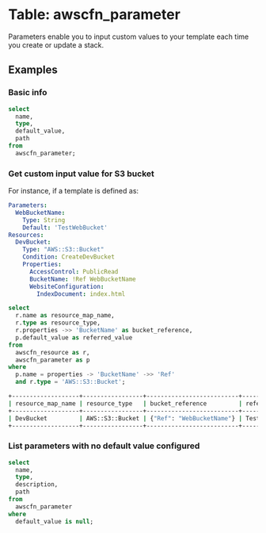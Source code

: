 # Table: awscfn_parameter

Parameters enable you to input custom values to your template each time you create or update a stack.

## Examples

### Basic info

```sql
select
  name,
  type,
  default_value,
  path
from
  awscfn_parameter;
```

### Get custom input value for S3 bucket

For instance, if a template is defined as:

```yaml
Parameters:
  WebBucketName:
    Type: String
    Default: 'TestWebBucket'
Resources:
  DevBucket:
    Type: "AWS::S3::Bucket"
    Condition: CreateDevBucket
    Properties:
      AccessControl: PublicRead
      BucketName: !Ref WebBucketName
      WebsiteConfiguration:
        IndexDocument: index.html
```

```sql
select
  r.name as resource_map_name,
  r.type as resource_type,
  r.properties ->> 'BucketName' as bucket_reference,
  p.default_value as referred_value
from
  awscfn_resource as r,
  awscfn_parameter as p
where
  p.name = properties -> 'BucketName' ->> 'Ref'
  and r.type = 'AWS::S3::Bucket';
```

```sh
+-------------------+-----------------+--------------------------+----------------+
| resource_map_name | resource_type   | bucket_reference         | referred_value |
+-------------------+-----------------+--------------------------+----------------+
| DevBucket         | AWS::S3::Bucket | {"Ref": "WebBucketName"} | TestWebBucket  |
+-------------------+-----------------+--------------------------+----------------+
```

### List parameters with no default value configured

```sql
select
  name,
  type,
  description,
  path
from
  awscfn_parameter
where
  default_value is null;
```
